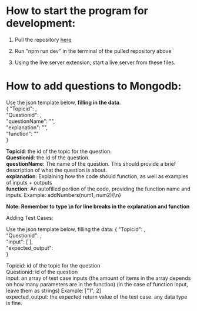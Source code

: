 # How to start the program for development:

1. Pull the repository [here](https://github.com/AcademicV1ctim/fop-practical-remote-execution)</li>

2. Run "npm run dev" in the terminal of the pulled repository above</li>

3. Using the live server extension, start a live server from these files.


# How to add questions to Mongodb:

Use the json template below, __filling in the data__.  
{
  "Topicid": ,  
  "Questionid": ,  
  "questionName": "",  
  "explanation": "",  
  "function": ""  
}

__Topicid__: the id of the topic for the question.  
__Questionid__: the id of the question.  
__questionName__: The name of the question. This should provide a brief description of what the question is about.  
__explanation__: Explaining how the code should function, as well as examples of inputs + outputs  
__function__: An autofilled portion of the code, providing the function name and inputs. Example: addNumbers(num1, num2){\n}  

__Note: Remember to type \n for line breaks in the explanation and function__

Adding Test Cases:

Use the json template below, filling the data.
{
  "Topicid": ,  
  "Questionid": ,  
  "input": [ ],  
  "expected_output":   
}

Topicid: id of the topic for the question  
Questionid: id of the question  
input: an array of test case inputs (the amount of items in the array depends on how many parameters are in the function) (in the case of function input, leave them as strings) Example: ["1", 2]  
expected_output: the expected return value of the test case. any data type is fine.  